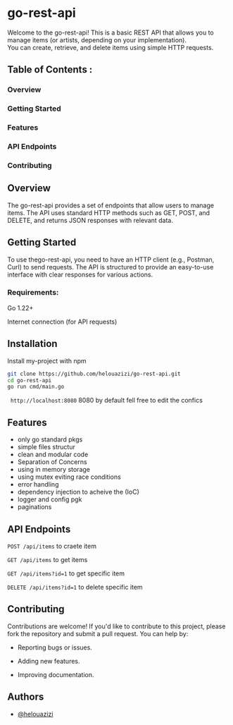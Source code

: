 
# go-rest-api

Welcome to the go-rest-api! This is a basic REST API that allows you to manage items (or artists, depending on your implementation).<br> You can create, retrieve, and delete items using simple HTTP requests.


## Table of Contents :
### Overview

### Getting Started
### Features

### API Endpoints

### Contributing




## Overview
The go-rest-api provides a set of endpoints that allow users to manage items. The API uses standard HTTP methods such as GET, POST, and DELETE, and returns JSON responses with relevant data.
## Getting Started

To use thego-rest-api, you need to have an HTTP client (e.g., Postman, Curl) to send requests. The API is structured to provide an easy-to-use interface with clear responses for various actions.

### Requirements:
Go 1.22+

Internet connection (for API requests)
## Installation

Install my-project with npm

```bash
git clone https://github.com/helouazizi/go-rest-api.git
cd go-rest-api
go run cmd/main.go
```

` http://localhost:8080` 8080 by default fell free to edit the confics
    
## Features
- only go standard pkgs
- simple files structur
- clean and modular code
- Separation of Concerns
- using in memory storage
- using mutex eviting race conditions  
- error handling
- dependency injection to acheive the (IoC)
- logger and config pgk 
- paginations




## API Endpoints
`POST /api/items` to craete item 

`GET /api/items` to get items

`GET /api/items?id=1` to get specific item

`DELETE /api/items?id=1` to delete specific item
## Contributing


Contributions are welcome! If you'd like to contribute to this project, please fork the repository and submit a pull request. You can help by:

- Reporting bugs or issues.

- Adding new features.

- Improving documentation.


## Authors

- [@helouazizi](https://www.github.com/helouazizi)
